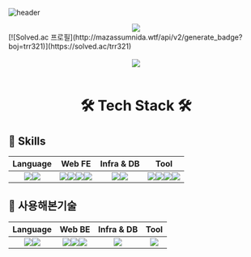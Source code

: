 ![header](https://capsule-render.vercel.app/api?type=waving&color=auto&height=350&section=header&text=HI%20there%20🤟&fontSize=90&desc=ID%20:%20trr456-hub%20/%20NAME%20:%20KSG&descAlignY=65&descAlign=57)

<div align="center">
    <img src="https://hits.seeyoufarm.com/api/count/incr/badge.svg?url=https%3A%2F%2Fgithub.com%2Ftrr456-hub&count_bg=%23CFD914&title_bg=%237A7A7A&icon=&icon_color=%23E7E7E7&title=view&edge_flat=false"/>
</div>
<div>
    [![Solved.ac
프로필](http://mazassumnida.wtf/api/v2/generate_badge?boj=trr321)](https://solved.ac/trr321)
</div>
<br>
<div align="center">
    <img src="https://github-readme-stats.vercel.app/api?username=trr456-hub&show_icons=true"/>
</div>
<br>

# <div align="center" style="font-weight:bold;">🛠️ Tech Stack 🛠️</div>

## **🔧 Skills**

|                                                                                                    Language                                                                                                    |                                                                                                                                                                                                      Web FE                                                                                                                                                                                                      |                                                                                                         Infra & DB                                                                                                         |                                                                                                                                                                                                                  Tool                                                                                                                                                                                                                  |
| :------------------------------------------------------------------------------------------------------------------------------------------------------------------------------------------------------------: | :--------------------------------------------------------------------------------------------------------------------------------------------------------------------------------------------------------------------------------------------------------------------------------------------------------------------------------------------------------------------------------------------------------------: | :------------------------------------------------------------------------------------------------------------------------------------------------------------------------------------------------------------------------: | :------------------------------------------------------------------------------------------------------------------------------------------------------------------------------------------------------------------------------------------------------------------------------------------------------------------------------------------------------------------------------------------------------------------------------------: |
| <img src="https://img.shields.io/badge/JavaScript-F7DF1E?style=for-the-badge&logo=JavaScript&logoColor=black"><img src="https://img.shields.io/badge/ES6-F7DF94?style=for-the-badge&logo=ES6&logoColor=black"> | <img src="https://img.shields.io/badge/css3-1572B6?style=for-the-badge&logo=css3&logoColor=black"><img src="https://img.shields.io/badge/html5-E34F26?style=for-the-badge&logo=html5&logoColor=black"><img src="https://img.shields.io/badge/React-61DAFB?style=for-the-badge&logo=React&logoColor=black"><img src="https://img.shields.io/badge/jquery-0769AD?style=for-the-badge&logo=jquery&logoColor=black"> | <img src="https://img.shields.io/badge/githubpages-222222?style=for-the-badge&logo=githubpages&logoColor=white"><img src="https://img.shields.io/badge/firebase-FFCA28?style=for-the-badge&logo=firebase&logoColor=black"> | <img src="https://img.shields.io/badge/visualstudiocode-007ACC?style=for-the-badge&logo=visualstudiocode&logoColor=white"><img src="https://img.shields.io/badge/notion-000000?style=for-the-badge&logo=notion&logoColor=white"><img src="https://img.shields.io/badge/Git-F05032?style=for-the-badge&logo=git&logoColor=white"><img src="https://img.shields.io/badge/Github-181717?style=for-the-badge&logo=github&logoColor=white"> |

## **🔧 사용해본기술**

|                                                                                              Language                                                                                              |                                                                                                                                                              Web BE                                                                                                                                                              |                                                Infra & DB                                                |                                                      Tool                                                      |
| :------------------------------------------------------------------------------------------------------------------------------------------------------------------------------------------------: | :------------------------------------------------------------------------------------------------------------------------------------------------------------------------------------------------------------------------------------------------------------------------------------------------------------------------------: | :------------------------------------------------------------------------------------------------------: | :------------------------------------------------------------------------------------------------------------: |
| <img src="https://img.shields.io/badge/JAVA-007396?style=for-the-badge&logo=java&logoColor=white"><img src="https://img.shields.io/badge/SQL-4479A1?style=for-the-badge&logo=SQL&logoColor=white"> | <img src="https://img.shields.io/badge/spring-6DB33F?style=for-the-badge&logo=spring&logoColor=black"><img src="https://img.shields.io/badge/apachetomcat-F8DC75?style=for-the-badge&logo=apachetomcat&logoColor=black"><img src="https://img.shields.io/badge/mybatis-000000?style=for-the-badge&logo=mybatis&logoColor=white"> | <img src="https://img.shields.io/badge/mariadb-003545?style=for-the-badge&logo=mariadb&logoColor=white"> | <img src="https://img.shields.io/badge/eclipseide-2C2255?style=for-the-badge&logo=eclipseide&logoColor=white"> |
